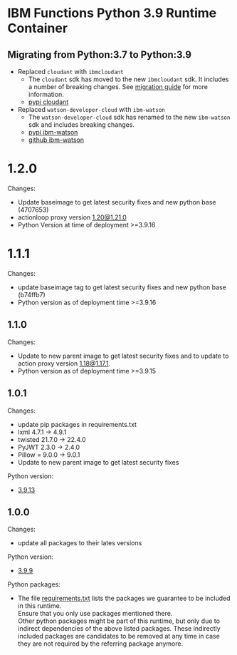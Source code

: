# IBM Functions Python 3.9 Runtime Container

## Migrating from Python:3.7 to Python:3.9
  - Replaced `cloudant` with `ibmcloudant`  
    - The `cloudant` sdk has moved to the new `ibmcloudant` sdk. It includes a number of breaking changes. See [migration guide](https://github.com/cloudant/python-cloudant/blob/master/MIGRATION.md) for more information.
    - [pypi cloudant](https://pypi.org/project/cloudant/)
  - Replaced `watson-developer-cloud` with `ibm-watson`
    - The `watson-developer-cloud` sdk has renamed to the new `ibm-watson` sdk and includes breaking changes.
    - [pypi ibm-watson](https://pypi.org/project/ibm-watson/)
    - [github ibm-watson](https://github.com/watson-developer-cloud/python-sdk)

# 1.2.0
Changes:
  - Update baseimage to get latest security fixes and new python base (4707653)
  - actionloop proxy version 1.20@1.21.0
  - Python Version at time of deployment >=3.9.16 

# 1.1.1
Changes:
  - update baseimage tag to get latest security fixes and new python base (b74ffb7)
  - Python version as of deployment time >=3.9.16

## 1.1.0
Changes:
  - Update to new parent image to get latest security fixes and to update to action proxy version 1.18@1.17.1.
  - Python version as of deployment time >=3.9.15
  
## 1.0.1
Changes:
  - update pip packages in requirements.txt
  - lxml 4.7.1 -> 4.9.1
  - twisted 21.7.0 -> 22.4.0
  - PyJWT 2.3.0 -> 2.4.0
  - Pillow = 9.0.0 -> 9.0.1
  - Update to new parent image to get latest security fixes

Python version:
- [3.9.13](https://www.python.org/downloads/release/python-3913/)

## 1.0.0
Changes:
  - update all packages to their lates versions 

Python version:
  - [3.9.9](https://www.python.org/downloads/release/python-399/)

Python packages:
  - The file [requirements.txt](requirements.txt) lists the packages we guarantee to be included in this runtime.<br/>
    Ensure that you only use packages mentioned there.<br/>
    Other python packages might be part of this runtime, but only due to indirect dependencies of the above listed packages. These indirectly included packages are candidates to be removed at any time in case they are not required by the referring package anymore.
